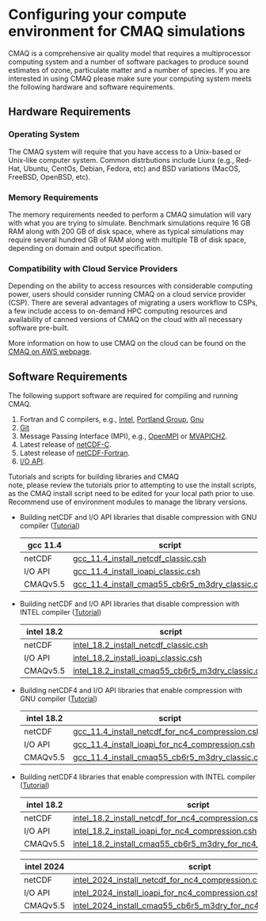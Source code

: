 # Configuring your compute environment for CMAQ simulations

CMAQ is a comprehensive air quality model that requires a multiprocessor computing system and a number of software packages to produce sound estimates of ozone, particulate matter and a number of species. If you are interested in using CMAQ please make sure your computing system meets the following hardware and software requirements. 

## Hardware Requirements

### Operating System

The CMAQ system will require that you have access to a Unix-based or Unix-like computer system. Common distrbutions include Liunx (e.g., Red-Hat, Ubuntu, CentOs, Debian, Fedora, etc) and BSD variations (MacOS, FreeBSD, OpenBSD, etc). 

### Memory Requirements 

The memory requirements needed to perform a CMAQ simulation will vary with what you are trying to simulate. Benchmark simulations require 16 GB RAM along with 200 GB of disk space, where as typical simulations may require several hundred GB of RAM along with multiple TB of disk space, depending on domain and output specification. 

### Compatibility with Cloud Service Providers

Depending on the ability to access resources with considerable computing power, users should consider running CMAQ on a cloud service provider (CSP). There are several advantages of migrating a users workflow to CSPs, a few include access to on-demand HPC computing resources and availability of canned versions of CMAQ on the cloud with all necessary software pre-built. 

More information on how to use CMAQ on the cloud can be found on the [CMAQ on AWS webpage](https://pcluster-cmaq.readthedocs.io/en/latest/).

## Software Requirements

The following support software are required for compiling and running CMAQ.

1. Fortran and C compilers, e.g., [Intel](https://software.intel.com/en-us/fortran-compilers), [Portland Group](http://www.pgroup.com), [Gnu](https://gcc.gnu.org/wiki/GFortran)
2. [Git](https://git-scm.com/book/en/v2/Getting-Started-Installing-Git)
3. Message Passing Interface (MPI), e.g., [OpenMPI](https://www.open-mpi.org) or [MVAPICH2](http://www.mcs.anl.gov/research/projects/mpich2).
4. Latest release of [netCDF-C](https://docs.unidata.ucar.edu/nug/current/getting_and_building_netcdf.html).
5. Latest release of [netCDF-Fortran](https://www.unidata.ucar.edu/software/netcdf/docs/building_netcdf_fortran.html). 
6. [I/O API](https://github.com/cjcoats/ioapi-3.2).

Tutorials and scripts for building libraries and CMAQ<br>
note, please review the tutorials prior to attempting to use the install scripts, as the CMAQ install script need to be edited for your local path prior to use.<br>
Recommend use of environment modules to manage the library versions.<br>


   - Building netCDF and I/O API libraries that disable compression with GNU compiler ([Tutorial](CMAQ_UG_tutorial_build_library_gcc.md))

     | gcc 11.4           |   script  | 
     |  ----              |  ------     |
     | netCDF    | [gcc_11.4_install_netcdf_classic.csh](./scripts/cmaq_libraries/gcc_11.4_install_netcdf_classic.csh) |
     | I/O API   | [gcc_11.4_install_ioapi_classic.csh](./scripts/cmaq_libraries/gcc_11.4_install_ioapi_classic.csh) | 
     | CMAQv5.5  | [gcc_11.4_install_cmaq55_cb6r5_m3dry_classic.csh](./scripts/cmaq_libraries/gcc_11.4_install_cmaq55_cb6r5_m3dry_classic.csh) |

   - Building netCDF and I/O API libraries that disable compression with INTEL compiler ([Tutorial](CMAQ_UG_tutorial_build_library_intel.md))

     | intel 18.2   |    script |
     |  ----              |  ------     |
     | netCDF | [intel_18.2_install_netcdf_classic.csh](./scripts/cmaq_libraries/intel_18.2_install_netcdf_classic.csh) |
     | I/O API | [intel_18.2_install_ioapi_classic.csh](./scripts/cmaq_libraries/intel_18.2_install_ioapi_classic.csh) |                         
     | CMAQv5.5 | [intel_18.2_install_cmaq55_cb6r5_m3dry_classic.csh](./scripts/cmaq_libraries/intel_18.2_install_cmaq55_cb6r5_m3dry_classic.csh) |

   - Building netCDF4 and I/O API libraries that enable compression with GNU compiler ([Tutorial](CMAQ_UG_tutorial_build_library_gcc_support_nc4.md)) 

     | intel 18.2   |    script |
     |  ----              |  ------     |
     | netCDF | [gcc_11.4_install_netcdf_for_nc4_compression.csh](./scripts/cmaq_libraries/gcc_11.4_install_netcdf_for_nc4_compression.csh) |
     | I/O API | [gcc_11.4_install_ioapi_for_nc4_compression.csh](./scripts/cmaq_libraries/gcc_11.4_install_ioapi_for_nc4_compression.csh) |                          
     | CMAQv5.5 | [gcc_11.4_install_cmaq55_cb6r5_m3dry_classic.csh](./scripts/cmaq_libraries/gcc_11.4_install_cmaq55_cb6r5_m3dry_classic.csh) |

   - Building netCDF4 libraries that enable compression with INTEL compiler ([Tutorial](CMAQ_UG_tutorial_build_library_intel_support_nc4.md)) 

     | intel 18.2   |    script |
     |  ----              |  ------     |
     | netCDF | [intel_18.2_install_netcdf_for_nc4_compression.csh](./scripts/cmaq_libraries/intel_18.2_install_netcdf_for_nc4_compression.csh) |
     | I/O API | [intel_18.2_install_ioapi_for_nc4_compression.csh](./scripts/cmaq_libraries/intel_18.2_install_ioapi_for_nc4_compression.csh) |                          
     | CMAQv5.5 |[intel_18.2_install_cmaq55_cb6r5_m3dry_for_nc4_compression.csh](./scripts/cmaq_libraries/intel_18.2_install_cmaq55_cb6r5_m3dry_for_nc4_compression.csh) |


     | intel 2024   |    script |
     |  ----              |  ------     |
     | netCDF | [intel_2024_install_netcdf_for_nc4_compression.csh](./scripts/cmaq_libraries/intel_2024_install_netcdf_for_nc4_compression.csh) |
     | I/O API | [intel_2024_install_ioapi_for_nc4_compression.csh](./scripts/cmaq_libraries/intel_2024_install_ioapi_for_nc4_compression.csh) |
     | CMAQv5.5 | [intel_2024_install_cmaq55_cb6r5_m3dry_for_nc4_compression.csh](./scripts/cmaq_libraries/intel_2024_install_cmaq55_cb6r5_m3dry_for_nc4_compression.csh) |






